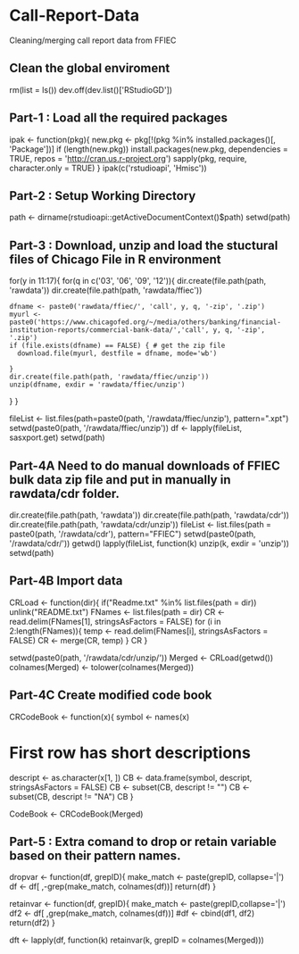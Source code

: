 # Call-Report-Data
Cleaning/merging call report data from FFIEC

## Clean the global enviroment
rm(list = ls())
dev.off(dev.list()['RStudioGD'])

## Part-1 : Load all the required packages
ipak <- function(pkg){
  new.pkg <- pkg[!(pkg %in% installed.packages()[, 'Package'])]
  if (length(new.pkg)) 
    install.packages(new.pkg, dependencies = TRUE, repos = 'http://cran.us.r-project.org')
  sapply(pkg, require, character.only = TRUE)
}
ipak(c('rstudioapi', 'Hmisc'))

## Part-2 : Setup Working Directory
path <- dirname(rstudioapi::getActiveDocumentContext()$path)
setwd(path)

## Part-3 : Download, unzip and load the stuctural files of Chicago File in R environment
for(y in 11:17){
  for(q in c('03', '06', '09', '12')){
    dir.create(file.path(path, 'rawdata'))
    dir.create(file.path(path, 'rawdata/ffiec'))
    
    dfname <- paste0('rawdata/ffiec/', 'call', y, q, '-zip', '.zip')
    myurl <- paste0('https://www.chicagofed.org/~/media/others/banking/financial-institution-reports/commercial-bank-data/','call', y, q, '-zip', '.zip')
    if (file.exists(dfname) == FALSE) { # get the zip file
      download.file(myurl, destfile = dfname, mode='wb')
      
    }
    dir.create(file.path(path, 'rawdata/ffiec/unzip'))   
    unzip(dfname, exdir = 'rawdata/ffiec/unzip')
  }
}

fileList <- list.files(path=paste0(path, '/rawdata/ffiec/unzip'), pattern=".xpt")
setwd(paste0(path, '/rawdata/ffiec/unzip'))
df <- lapply(fileList, sasxport.get)
setwd(path)

## Part-4A Need to do manual downloads of FFIEC bulk data zip file and put in manually in rawdata/cdr folder.
dir.create(file.path(path, 'rawdata'))
dir.create(file.path(path, 'rawdata/cdr'))
dir.create(file.path(path, 'rawdata/cdr/unzip'))
fileList <- list.files(path =  paste0(path, '/rawdata/cdr'), pattern="FFIEC")
setwd(paste0(path, '/rawdata/cdr/'))
getwd()
lapply(fileList, function(k) unzip(k, exdir = 'unzip'))
setwd(path)

## Part-4B Import data 
CRLoad <- function(dir){
  if("Readme.txt" %in% list.files(path = dir)) unlink("README.txt")
  FNames <- list.files(path = dir)
  CR <- read.delim(FNames[1], stringsAsFactors = FALSE)
  for (i in 2:length(FNames)){
    temp <- read.delim(FNames[i], stringsAsFactors = FALSE)
    CR <- merge(CR, temp)
  }
  CR
}

setwd(paste0(path, '/rawdata/cdr/unzip/'))
Merged <- CRLoad(getwd())
colnames(Merged) <- tolower(colnames(Merged))

## Part-4C Create modified code book
CRCodeBook <- function(x){
  symbol <- names(x)
  # First row has short descriptions #
  descript <- as.character(x[1, ])
  CB <- data.frame(symbol, descript, stringsAsFactors = FALSE)
  CB <- subset(CB, descript != "")
  CB <- subset(CB, descript != "NA")
  CB
}

CodeBook <- CRCodeBook(Merged)

## Part-5 : Extra comand to drop or retain variable based on their pattern names.
dropvar <- function(df, grepID){
  make_match <- paste(grepID, collapse='|')
  df <- df[ ,-grep(make_match, colnames(df))]
  return(df)
}


retainvar <- function(df, grepID){
  make_match <- paste(grepID,collapse='|')
  df2 <- df[ ,grep(make_match, colnames(df))]
  #df <- cbind(df1, df2)
  return(df2)
}

dft <- lapply(df, function(k) retainvar(k, grepID = colnames(Merged)))
